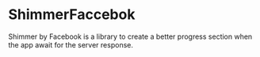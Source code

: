 # ShimmerFaccebok
Shimmer  by Facebook is a library to create a better progress section when the app await for the server response.

